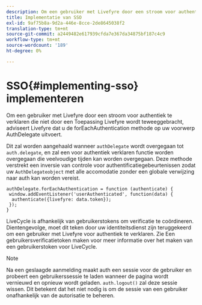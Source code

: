 ```yaml
---
description: Om een gebruiker met Livefyre door een stroom voor authentiek te verklaren die niet door een Toepassing Livefyre wordt teweeggebracht, adviseert Livefyre dat u de forEachAuthentication methode op uw voorwerp AuthDelegate uitvoert.
title: Implementatie van SSO
exl-id: 9af75b8a-9d2a-446e-8cce-2de8645038f2
translation-type: tm+mt
source-git-commit: a2449482e617939cfda7e367da34875bf187c4c9
workflow-type: tm+mt
source-wordcount: '189'
ht-degree: 0%

---
```


# SSO{#implementing-sso} implementeren

Om een gebruiker met Livefyre door een stroom voor authentiek te verklaren die niet door een Toepassing Livefyre wordt teweeggebracht, adviseert Livefyre dat u de forEachAuthentication methode op uw voorwerp AuthDelegate uitvoert.

Dit zal worden aangehaald wanneer `authDelegate` wordt overgegaan tot `auth.delegate`, en zal een voor authentiek verklaren functie worden overgegaan die veelvoudige tijden kan worden overgegaan. Deze methode verstrekt een inversie van controle voor authentificatiegebeurtenissen zodat uw `AuthDelegateobject` met alle accomodatie zonder een globale verwijzing naar auth kan worden vereist.

```
authDelegate.forEachAuthentication = function (authenticate) { 
 window.addEventListener('userAuthenticated', function(data) { 
  authenticate({livefyre: data.token}); 
 }); 
}
```

LiveCycle is afhankelijk van gebruikerstokens om verificatie te coördineren. Dientengevolge, moet dit teken door uw identiteitsdienst zijn teruggekeerd om een gebruiker met Livefyre voor authentiek te verklaren. Zie Een gebruikersverificatietoken maken voor meer informatie over het maken van een gebruikerstoken voor LiveCycle.

>[!NOTE]
>
>Na een geslaagde aanmelding maakt auth een sessie voor de gebruiker en probeert een gebruikerssessie te laden wanneer de pagina wordt vernieuwd en opnieuw wordt geladen. `auth.logout()` zal deze sessie wissen. Dit betekent dat het niet nodig is om de sessie van een gebruiker onafhankelijk van de autorisatie te beheren.

